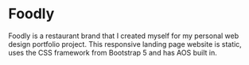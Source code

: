 # Foodly
Foodly is a restaurant brand that I created myself for my personal web design portfolio project. 
This responsive landing page website is static, uses the CSS framework from Bootstrap 5 and has AOS built in.
